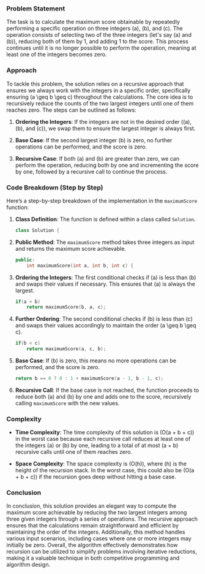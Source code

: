 ### Problem Statement

The task is to calculate the maximum score obtainable by repeatedly performing a specific operation on three integers \(a\), \(b\), and \(c\). The operation consists of selecting two of the three integers (let's say \(a\) and \(b\)), reducing both of them by 1, and adding 1 to the score. This process continues until it is no longer possible to perform the operation, meaning at least one of the integers becomes zero.

### Approach

To tackle this problem, the solution relies on a recursive approach that ensures we always work with the integers in a specific order, specifically ensuring \(a \geq b \geq c\) throughout the calculations. The core idea is to recursively reduce the counts of the two largest integers until one of them reaches zero. The steps can be outlined as follows:

1. **Ordering the Integers**: If the integers are not in the desired order (\(a\), \(b\), and \(c\)), we swap them to ensure the largest integer is always first.

2. **Base Case**: If the second largest integer \(b\) is zero, no further operations can be performed, and the score is zero.

3. **Recursive Case**: If both \(a\) and \(b\) are greater than zero, we can perform the operation, reducing both by one and incrementing the score by one, followed by a recursive call to continue the process.

### Code Breakdown (Step by Step)

Here’s a step-by-step breakdown of the implementation in the `maximumScore` function:

1. **Class Definition**: The function is defined within a class called `Solution`.

   ```cpp
   class Solution {
   ```

2. **Public Method**: The `maximumScore` method takes three integers as input and returns the maximum score achievable.

   ```cpp
   public:
       int maximumScore(int a, int b, int c) {
   ```

3. **Ordering the Integers**: The first conditional checks if \(a\) is less than \(b\) and swaps their values if necessary. This ensures that \(a\) is always the largest.

   ```cpp
   if(a < b)
       return maximumScore(b, a, c);
   ```

4. **Further Ordering**: The second conditional checks if \(b\) is less than \(c\) and swaps their values accordingly to maintain the order \(a \geq b \geq c\).

   ```cpp
   if(b < c)
       return maximumScore(a, c, b);
   ```

5. **Base Case**: If \(b\) is zero, this means no more operations can be performed, and the score is zero.

   ```cpp
   return b == 0 ? 0 : 1 + maximumScore(a - 1, b - 1, c);
   ```

6. **Recursive Call**: If the base case is not reached, the function proceeds to reduce both \(a\) and \(b\) by one and adds one to the score, recursively calling `maximumScore` with the new values.

### Complexity

- **Time Complexity**: The time complexity of this solution is \(O(a + b + c)\) in the worst case because each recursive call reduces at least one of the integers \(a\) or \(b\) by one, leading to a total of at most \(a + b\) recursive calls until one of them reaches zero.

- **Space Complexity**: The space complexity is \(O(h)\), where \(h\) is the height of the recursion stack. In the worst case, this could also be \(O(a + b + c)\) if the recursion goes deep without hitting a base case.

### Conclusion

In conclusion, this solution provides an elegant way to compute the maximum score achievable by reducing the two largest integers among three given integers through a series of operations. The recursive approach ensures that the calculations remain straightforward and efficient by maintaining the order of the integers. Additionally, this method handles various input scenarios, including cases where one or more integers may initially be zero. Overall, the algorithm effectively demonstrates how recursion can be utilized to simplify problems involving iterative reductions, making it a valuable technique in both competitive programming and algorithm design.